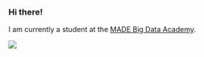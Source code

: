 ### Hi there!

I am currently a student at the [MADE Big Data Academy](https://data.mail.ru/).

![](https://komarev.com/ghpvc/?username=Illumaria&label=Magic+Counter&color=blue&style=plastic)
